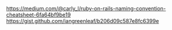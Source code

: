 https://medium.com/@carly_l/ruby-on-rails-naming-convention-cheatsheet-6fa64bf9be19
https://gist.github.com/iangreenleaf/b206d09c587e8fc6399e
